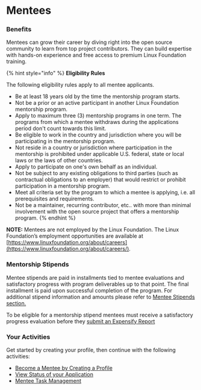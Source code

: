 # Mentees

### Benefits  <a id="Mentees-Benefits"></a>

Mentees can grow their career by diving right into the open source community to learn  from top project contributors. They can build expertise with hands-on experience and free access to premium Linux Foundation training.

{% hint style="info" %}
**Eligibility Rules** 

The following eligibility rules apply to all mentee applicants. 

* Be at least 18 years old by the time the mentorship program starts.
* Not be a prior or an active participant in another Linux Foundation mentorship program.
* Apply to maximum three \(3\) mentorship programs in one term. The programs from which a mentee withdraws during the applications period don't count towards this limit.  
* Be eligible to work in the country and jurisdiction where you will be participating in the mentorship program.
* Not reside in a country or jurisdiction where participation in the mentorship is prohibited under applicable U.S. federal, state or local laws or the laws of other countries.
* Apply to participate on one's own behalf as an individual.
* Not be subject to any existing obligations to third parties \(such as contractual obligations to an employer\) that would restrict or prohibit participation in a mentorship program.
* Meet all criteria set by the program to which a mentee is applying, i.e. all prerequisites and requirements.
* Not be a maintainer, recurring contributor, etc.. with more than minimal involvement with the open source project that offers a mentorship program.
{% endhint %}

**NOTE:** Mentees are not employed by the Linux Foundation. The Linux Foundation’s  employment opportunities are available at [https://www.linuxfoundation.org/about/careers](https://www.linuxfoundation.org/about/careers/).

### Mentorship Stipends

Mentee stipends are paid in installments tied to mentee evaluations and satisfactory progress with program deliverables up to that point. The final installment is paid upon successful completion of the program. For additional stipend information and amounts please refer to [Mentee Stipends section. ](../mentee-stipends/)

To be eligible for a mentorship stipend mentees must receive a satisfactory progress evaluation before they [submit an Expensify Report ](https://docs.linuxfoundation.org/lfx/mentorship/mentees/submit-a-report-to-receive-a-mentorship-stipend)

### Your Activities <a id="Mentees-YourActivities"></a>

Get started by creating your profile, then continue with the following activities: 

* [Become a Mentee by Creating a Profile](create-a-mentee-profile.md) 
* [View Status of your Application](view-status-of-your-application.md)
* [Mentee Task Management](manage-your-task.md)

